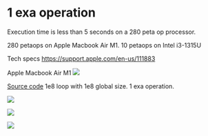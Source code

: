# 1 exa operation

Execution time is less than 5 seconds on a 280 peta op processor.

280 petaops on Apple Macbook Air M1.
10 petaops on Intel i3-1315U

Tech specs
https://support.apple.com/en-us/111883

Apple Macbook Air M1
![](https://raw.githubusercontent.com/khalidjshaikh/20250615-opencl/refs/heads/main/images/Screenshot%202025-07-06%20at%2012.19.03%E2%80%AFPM.png)

[Source code](1%20exa%20operation%20with%20memory%20access.py) 1e8 loop with 1e8 global size.  1 exa operation.

![](https://computationalmodelling.bitbucket.io/tools/PyOpenCL/opencl_logo.jpg)

![](https://www.python.org/static/img/psf-logo.png)

![](https://1000logos.net/wp-content/uploads/2016/10/Apple-Logo.png)